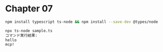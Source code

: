 # Chapter 07

```bash
npm install typescript ts-node && npm install --save-dev @types/node
```

```bash
npx ts-node sample.ts 
コマンド実行結果:
hello
mcp!
```